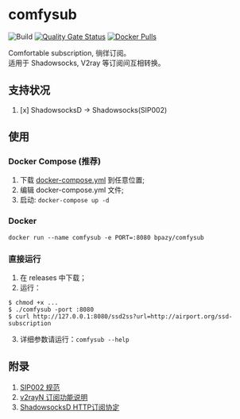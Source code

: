 # comfysub 
![Build](https://github.com/Bpazy/comfysub/workflows/Build/badge.svg)
[![Quality Gate Status](https://sonarcloud.io/api/project_badges/measure?project=Bpazy_comfysub&metric=alert_status)](https://sonarcloud.io/dashboard?id=Bpazy_comfysub)
[![Docker Pulls](https://img.shields.io/docker/pulls/bpazy/comfysub)](https://hub.docker.com/r/bpazy/comfysub)

Comfortable subscription, 徜徉订阅。  
适用于 Shadowsocks, V2ray 等订阅间互相转换。

## 支持状况
1. [x] ShadowsocksD -> Shadowsocks(SIP002)

## 使用
### Docker Compose (推荐)
1. 下载 [docker-compose.yml](./docker-compose.yml) 到任意位置;
2. 编辑 docker-compose.yml 文件;
3. 启动: `docker-compose up -d`

### Docker
```shell 
docker run --name comfysub -e PORT=:8080 bpazy/comfysub
```

### 直接运行
1. 在 releases 中下载；
2. 运行：
```
$ chmod +x ...
$ ./comfysub -port :8080 
$ curl http://127.0.0.1:8080/ssd2ss?url=http://airport.org/ssd-subscription
```
3. 详细参数请运行：`comfysub --help`
## 附录
1. [SIP002 规范](https://shadowsocks.org/en/spec/SIP002-URI-Scheme.html)
2. [v2rayN 订阅功能说明](https://github.com/2dust/v2rayN/wiki/%E8%AE%A2%E9%98%85%E5%8A%9F%E8%83%BD%E8%AF%B4%E6%98%8E)
3. [ShadowsocksD HTTP订阅协定](https://github.com/TheCGDF/SSD-Windows/wiki/HTTP%E8%AE%A2%E9%98%85%E5%8D%8F%E5%AE%9A)
